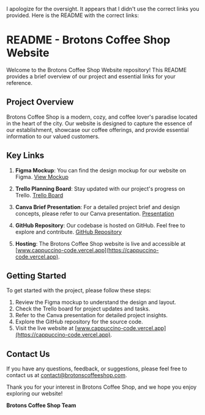 I apologize for the oversight. It appears that I didn't use the correct links you provided. Here is the README with the correct links:

# README - Brotons Coffee Shop Website

Welcome to the Brotons Coffee Shop Website repository! This README provides a brief overview of our project and essential links for your reference.

## Project Overview

Brotons Coffee Shop is a modern, cozy, and coffee lover's paradise located in the heart of the city. Our website is designed to capture the essence of our establishment, showcase our coffee offerings, and provide essential information to our valued customers.

## Key Links

1. **Figma Mockup**: You can find the design mockup for our website on Figma. [View Mockup](https://www.figma.com/file/WRh16qAXyA1vt2oA1hn75b/version-2?type=design&node-id=0%3A1&mode=design&t=zWOgP8CDUqrQQV3e-1)

2. **Trello Planning Board**: Stay updated with our project's progress on Trello. [Trello Board](https://trello.com/invite/b/MGfscmhT/ATTIbf02cb02e382b8653724fc7d4446effa72A08137/cappuccino-code)

3. **Canva Brief Presentation**: For a detailed project brief and design concepts, please refer to our Canva presentation. [Presentation](https://www.canva.com/design/DAFxKA7fYpo/XkSkOjMYJWKEtFfNiTUljg/edit?utm_content=DAFxKA7fYpo&utm_campaign=designshare&utm_medium=link2&utm_source=sharebutton)

4. **GitHub Repository**: Our codebase is hosted on GitHub. Feel free to explore and contribute. [GitHub Repository](https://github.com/AymaneTech/Cappuccino_code)

5. **Hosting**: The Brotons Coffee Shop website is live and accessible at [www.cappuccino-code.vercel.app](https://cappuccino-code.vercel.app).

## Getting Started

To get started with the project, please follow these steps:

1. Review the Figma mockup to understand the design and layout.
2. Check the Trello board for project updates and tasks.
3. Refer to the Canva presentation for detailed project insights.
4. Explore the GitHub repository for the source code.
5. Visit the live website at [www.cappuccino-code.vercel.app](https://cappuccino-code.vercel.app).

## Contact Us

If you have any questions, feedback, or suggestions, please feel free to contact us at [contact@brotonscoffeeshop.com](mailto:contact@brotonscoffeeshop.com).

Thank you for your interest in Brotons Coffee Shop, and we hope you enjoy exploring our website!

**Brotons Coffee Shop Team**